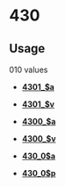 # 430

## Usage

010 values

-   **[4301\_$a](../../tags/430/4301_a-1.md)**  

-   **[4301\_$v](../../tags/430/4301_v-2.md)**  

-   **[4300\_$a](../../tags/430/4300_a-3.md)**  

-   **[4300\_$v](../../tags/430/4300_v-4.md)**  

-   **[430\_0$a](../../tags/430/430_0a-5.md)**  

-   **[430\_0$p](../../tags/430/430_0p-6.md)**  


